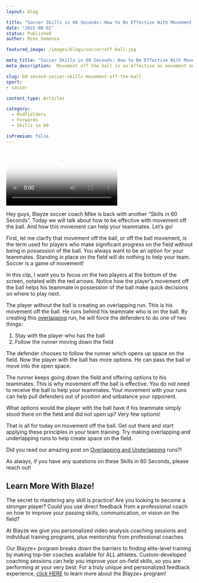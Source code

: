 ```yaml
---
layout: blog

title: "Soccer Skills in 60 Seconds: How to Be Effective With Movement off the Ball"
date: "2022-08-02"
status: Published
author: Mike Semenza

featured_image: /images/blogs/soccer/off-ball.jpg

meta_title: "Soccer Skills in 60 Seconds: How to Be Effective With Movement off the Ball"
meta_description:  Movement off the ball is as effective as movement on the ball in Soccer when done correctly.

slug: 60-second-soccer-skills-movement-off-the-ball
sport:
- soccer

content_type: Articles

category:
  - Midfielders
  - Forwards
  - Skills in 60

isPremium: false
---
```


<video class="mux-video" id="player" poster="https://image.mux.com/sQnKhtpmwyK7ybHmzaXQqW7Og00wkfpA57vMa8BxJyNI/thumbnail.jpg?time=176" controls>
	<source src="https://stream.mux.com/sQnKhtpmwyK7ybHmzaXQqW7Og00wkfpA57vMa8BxJyNI.m3u8" type="video/mp4" />
</video>

Hey guys, Blayze soccer coach Mike is back with another “Skills in 60 Seconds”. Today we will talk about how to be effective with movement off the ball. And how this movement can help your teammates. Let’s go!

First, let me clarify that movement off the ball, or off the ball movement, is the term used for players who make significant progress on the field without being in possession of the ball. You always want to be an option for your teammates. Standing in place on the field will do nothing to help your team. Soccer is a game of movement!

In this clip, I want you to focus on the two players at the bottom of the screen, notated with the red arrows. Notice how the player’s movement off the ball helps his teammate in possession of the ball make quick decisions on where to play next.

The player without the ball is creating an overlapping run. This is his movement off the ball. He runs behind his teammate who is on the ball. By creating this [overlapping](https://blayze.io/blog/soccer/overlapping-and-underlapping-passes) run, he will force the defenders to do one of two things:

1. Stay with the player who has the ball
2. Follow the runner moving down the field

The defender chooses to follow the runner which opens up space on the field. Now the player with the ball has more options. He can pass the ball or move into the open space.

The runner keeps going down the field and offering options to his teammates. This is why movement off the ball is effective. You do not need to receive the ball to help your teammates. Your movement with your runs can help pull defenders out of position and unbalance your opponent.

What options would the player with the ball have if his teammate simply stood there on the field and did not open up? Very few options!

That is all for today on movement off the ball. Get out there and start applying these principles in your team training. Try making overlapping and underlapping runs to help create space on the field.

Did you read our amazing post on [Overlapping and Underlapping](https://blayze.io/blog/soccer/overlapping-and-underlapping-passes) runs?!

As always, if you have any questions on these Skills in 60 Seconds, please reach out!

## Learn More With Blaze!

The secret to mastering any skill is practice! Are you looking to become a stronger player? Could you use direct feedback from a professional coach on how to improve your passing skills, communication, or vision on the field?

At Blayze we give you personalized video analysis coaching sessions and individual training programs, plus mentorship from professional coaches.

Our Blayze+ program breaks down the barriers to finding elite-level training by making top-tier coaches available for ALL athletes. Custom-developed coaching sessions can help you improve your on-field skills, so you are performing at your very best. For a truly unique and personalized feedback experience, [click HERE](https://blayze.io/blayze-plus) to learn more about the Blayze+ program!